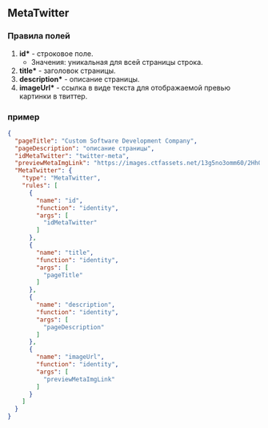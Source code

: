 ## MetaTwitter

### Правила полей

1. **id\*** - строковое поле.
   - Значения: уникальная для всей страницы строка.
2. **title\*** - заголовок страницы.
3. **description\*** - описание страницы.
4. **imageUrl\*** - ссылка в виде текста для отображаемой превью картинки в твиттер.

### пример

```JSON
{
  "pageTitle": "Custom Software Development Company",
  "pageDescription": "описание страницы",
  "idMetaTwitter": "twitter-meta",
  "previewMetaImgLink": "https://images.ctfassets.net/13g5no3omm60/2Hh0Z8QJ0oey57imyU5wVB/db5bfa1112a1863372a155d7737e3517/logo__1_.jpg",
  "MetaTwitter": {
    "type": "MetaTwitter",
    "rules": [
      {
        "name": "id",
        "function": "identity",
        "args": [
          "idMetaTwitter"
        ]
      },
      {
        "name": "title",
        "function": "identity",
        "args": [
          "pageTitle"
        ]
      },
      {
        "name": "description",
        "function": "identity",
        "args": [
          "pageDescription"
        ]
      },
      {
        "name": "imageUrl",
        "function": "identity",
        "args": [
          "previewMetaImgLink"
        ]
      }
    ]
  }
}
```
